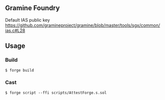 ## Gramine Foundry

Default IAS public key https://github.com/gramineproject/gramine/blob/master/tools/sgx/common/ias.c#L28

## Usage

### Build

```shell
$ forge build
```

### Cast

```shell
$ forge script --ffi scripts/AttestForge.s.sol
```
